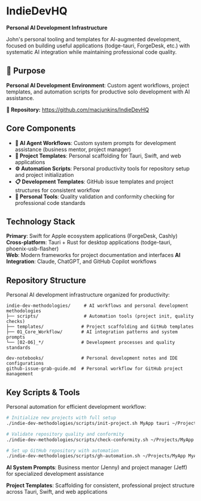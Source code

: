 # IndieDevHQ

**Personal AI Development Infrastructure**

John's personal tooling and templates for AI-augmented development, focused on building useful applications (todge-tauri, ForgeDesk, etc.) with systematic AI integration while maintaining professional code quality.

## 🚀 Purpose

**Personal AI Development Environment**: Custom agent workflows, project templates, and automation scripts for productive solo development with AI assistance.

**📍 Repository:** https://github.com/macjunkins/IndieDevHQ

## Core Components

- **🤖 AI Agent Workflows**: Custom system prompts for development assistance (business mentor, project manager)
- **🎯 Project Templates**: Personal scaffolding for Tauri, Swift, and web applications
- **⚙️ Automation Scripts**: Personal productivity tools for repository setup and project initialization
- **📋 Development Templates**: GitHub issue templates and project structures for consistent workflow
- **🔧 Personal Tools**: Quality validation and conformity checking for professional code standards

## Technology Stack

**Primary**: Swift for Apple ecosystem applications (ForgeDesk, Cashly)
**Cross-platform**: Tauri + Rust for desktop applications (todge-tauri, phoenix-usb-flasher)  
**Web**: Modern frameworks for project documentation and interfaces
**AI Integration**: Claude, ChatGPT, and GitHub Copilot workflows

## Repository Structure

Personal AI development infrastructure organized for productivity:

```
indie-dev-methodologies/     # AI workflows and personal development methodologies
├── scripts/                 # Automation tools (project init, quality checks)
├── templates/              # Project scaffolding and GitHub templates
├── 01_Core_Workflow/       # AI integration patterns and system prompts
└── [02-06]_*/              # Development processes and quality standards

dev-notebooks/              # Personal development notes and IDE configurations
github-issue-grab-guide.md  # Personal workflow for GitHub project management
```

## Key Scripts & Tools

Personal automation for efficient development workflow:

```bash
# Initialize new projects with full setup
./indie-dev-methodologies/scripts/init-project.sh MyApp tauri ~/Projects

# Validate repository quality and conformity  
./indie-dev-methodologies/scripts/check-conformity.sh ~/Projects/MyApp

# Set up GitHub repository with automation
./indie-dev-methodologies/scripts/gh-automation.sh ~/Projects/MyApp MyApp public
```

**AI System Prompts**: Business mentor (Jenny) and project manager (Jeff) for specialized development assistance

**Project Templates**: Scaffolding for consistent, professional project structure across Tauri, Swift, and web applications